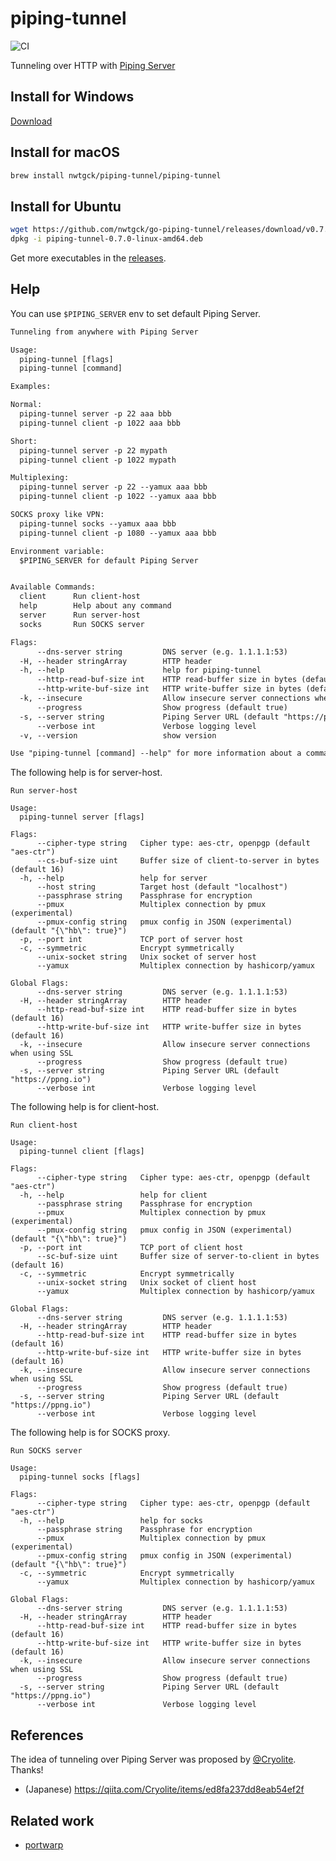 # piping-tunnel
![CI](https://github.com/nwtgck/go-piping-tunnel/workflows/CI/badge.svg)  

Tunneling over HTTP with [Piping Server](https://github.com/nwtgck/piping-server) 


## Install for Windows
[Download](https://github.com/nwtgck/go-piping-tunnel/releases/download/v0.7.0/piping-tunnel-0.7.0-windows-amd64.zip)

## Install for macOS
```bash
brew install nwtgck/piping-tunnel/piping-tunnel
```

## Install for Ubuntu
```bash
wget https://github.com/nwtgck/go-piping-tunnel/releases/download/v0.7.0/piping-tunnel-0.7.0-linux-amd64.deb
dpkg -i piping-tunnel-0.7.0-linux-amd64.deb 
```

Get more executables in the [releases](https://github.com/nwtgck/go-piping-tunnel/releases).

## Help

You can use `$PIPING_SERVER` env to set default Piping Server.

```txt
Tunneling from anywhere with Piping Server

Usage:
  piping-tunnel [flags]
  piping-tunnel [command]

Examples:

Normal:
  piping-tunnel server -p 22 aaa bbb
  piping-tunnel client -p 1022 aaa bbb

Short:
  piping-tunnel server -p 22 mypath
  piping-tunnel client -p 1022 mypath

Multiplexing:
  piping-tunnel server -p 22 --yamux aaa bbb
  piping-tunnel client -p 1022 --yamux aaa bbb

SOCKS proxy like VPN:
  piping-tunnel socks --yamux aaa bbb
  piping-tunnel client -p 1080 --yamux aaa bbb

Environment variable:
  $PIPING_SERVER for default Piping Server


Available Commands:
  client      Run client-host
  help        Help about any command
  server      Run server-host
  socks       Run SOCKS server

Flags:
      --dns-server string         DNS server (e.g. 1.1.1.1:53)
  -H, --header stringArray        HTTP header
  -h, --help                      help for piping-tunnel
      --http-read-buf-size int    HTTP read-buffer size in bytes (default 16)
      --http-write-buf-size int   HTTP write-buffer size in bytes (default 16)
  -k, --insecure                  Allow insecure server connections when using SSL
      --progress                  Show progress (default true)
  -s, --server string             Piping Server URL (default "https://ppng.io")
      --verbose int               Verbose logging level
  -v, --version                   show version

Use "piping-tunnel [command] --help" for more information about a command.
```

The following help is for server-host.
```
Run server-host

Usage:
  piping-tunnel server [flags]

Flags:
      --cipher-type string   Cipher type: aes-ctr, openpgp (default "aes-ctr")
      --cs-buf-size uint     Buffer size of client-to-server in bytes (default 16)
  -h, --help                 help for server
      --host string          Target host (default "localhost")
      --passphrase string    Passphrase for encryption
      --pmux                 Multiplex connection by pmux (experimental)
      --pmux-config string   pmux config in JSON (experimental) (default "{\"hb\": true}")
  -p, --port int             TCP port of server host
  -c, --symmetric            Encrypt symmetrically
      --unix-socket string   Unix socket of server host
      --yamux                Multiplex connection by hashicorp/yamux

Global Flags:
      --dns-server string         DNS server (e.g. 1.1.1.1:53)
  -H, --header stringArray        HTTP header
      --http-read-buf-size int    HTTP read-buffer size in bytes (default 16)
      --http-write-buf-size int   HTTP write-buffer size in bytes (default 16)
  -k, --insecure                  Allow insecure server connections when using SSL
      --progress                  Show progress (default true)
  -s, --server string             Piping Server URL (default "https://ppng.io")
      --verbose int               Verbose logging level
```

The following help is for client-host.
```
Run client-host

Usage:
  piping-tunnel client [flags]

Flags:
      --cipher-type string   Cipher type: aes-ctr, openpgp (default "aes-ctr")
  -h, --help                 help for client
      --passphrase string    Passphrase for encryption
      --pmux                 Multiplex connection by pmux (experimental)
      --pmux-config string   pmux config in JSON (experimental) (default "{\"hb\": true}")
  -p, --port int             TCP port of client host
      --sc-buf-size uint     Buffer size of server-to-client in bytes (default 16)
  -c, --symmetric            Encrypt symmetrically
      --unix-socket string   Unix socket of client host
      --yamux                Multiplex connection by hashicorp/yamux

Global Flags:
      --dns-server string         DNS server (e.g. 1.1.1.1:53)
  -H, --header stringArray        HTTP header
      --http-read-buf-size int    HTTP read-buffer size in bytes (default 16)
      --http-write-buf-size int   HTTP write-buffer size in bytes (default 16)
  -k, --insecure                  Allow insecure server connections when using SSL
      --progress                  Show progress (default true)
  -s, --server string             Piping Server URL (default "https://ppng.io")
      --verbose int               Verbose logging level
```

The following help is for SOCKS proxy.

```
Run SOCKS server

Usage:
  piping-tunnel socks [flags]

Flags:
      --cipher-type string   Cipher type: aes-ctr, openpgp (default "aes-ctr")
  -h, --help                 help for socks
      --passphrase string    Passphrase for encryption
      --pmux                 Multiplex connection by pmux (experimental)
      --pmux-config string   pmux config in JSON (experimental) (default "{\"hb\": true}")
  -c, --symmetric            Encrypt symmetrically
      --yamux                Multiplex connection by hashicorp/yamux

Global Flags:
      --dns-server string         DNS server (e.g. 1.1.1.1:53)
  -H, --header stringArray        HTTP header
      --http-read-buf-size int    HTTP read-buffer size in bytes (default 16)
      --http-write-buf-size int   HTTP write-buffer size in bytes (default 16)
  -k, --insecure                  Allow insecure server connections when using SSL
      --progress                  Show progress (default true)
  -s, --server string             Piping Server URL (default "https://ppng.io")
      --verbose int               Verbose logging level
```

## References
The idea of tunneling over Piping Server was proposed by [@Cryolite](https://github.com/Cryolite). Thanks!  
- (Japanese) <https://qiita.com/Cryolite/items/ed8fa237dd8eab54ef2f>

## Related work
- [portwarp](https://github.com/essa/portwarp)

